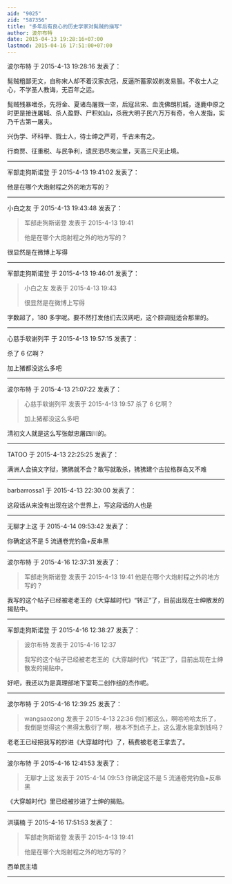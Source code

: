 ```yaml
---
aid: "9025"
zid: "587356"
title: "多年后有良心的历史学家对髨贼的描写"
author: 波尔布特
date: 2015-04-13 19:28:16+07:00
lastmod: 2015-04-16 17:51:00+07:00
---
```


波尔布特 于 2015-4-13 19:28:16 发表了：

髨贼粗鄙无文，自称宋人却不着汉家衣冠，反逼所蓄家奴剃发易服。不收士人之心，不学圣人教诲，无百年之运。

髨贼残暴嗜杀，先将金、夏诸岛屠戮一空，后寇吕宋、血洗佛朗机城，逐鹿中原之时更是接连屠城、杀人盈野、尸积如山，杀我大明子民六万万有奇，令人发指，实乃千古第一屠夫。

兴伪学、坏科举、戮士人，待士绅之严苛，千古未有之。

行商贾、征重税、与民争利，遗民泪尽夷尘里，天高三尺无止境。

---

军部走狗斯诺登 于 2015-4-13 19:41:02 发表了：

他是在哪个大炮射程之外的地方写的？

---

小白之友 于 2015-4-13 19:43:48 发表了：

> 军部走狗斯诺登 发表于 2015-4-13 19:41
>
> 他是在哪个大炮射程之外的地方写的？

很显然是在微博上写得

---

军部走狗斯诺登 于 2015-4-13 19:46:01 发表了：

> 小白之友 发表于 2015-4-13 19:43
>
> 很显然是在微博上写得

字数超了，180 多字呢。要不然打发他们去汉网吧，这个腔调挺适合那里的。

---

心慈手软谢列平 于 2015-4-13 19:57:15 发表了：

杀了 6 亿啊？

加上猪都没这么多吧

---

波尔布特 于 2015-4-13 21:07:22 发表了：

> 心慈手软谢列平 发表于 2015-4-13 19:57 杀了 6 亿啊？
>
> 加上猪都没这么多吧

清初文人就是这么写张献忠屠四川的。

---

TATOO 于 2015-4-13 22:25:25 发表了：

满洲人会搞文字狱，狒狒就不会？敢写就敢杀，狒狒建个古拉格群岛又不难

---

barbarrossa1 于 2015-4-13 22:30:00 发表了：

这段话从来没有出现在这个世界上，写这段话的人也是

---

无聊才上这 于 2015-4-14 09:53:42 发表了：

你确定这不是 5 流通卷党钓鱼+反串黑

---

波尔布特 于 2015-4-16 12:37:31 发表了：

> 军部走狗斯诺登 发表于 2015-4-13 19:41 他是在哪个大炮射程之外的地方写的？

我写的这个帖子已经被老老王的《大穿越时代》“转正”了，目前出现在士绅散发的揭贴中。

---

军部走狗斯诺登 于 2015-4-16 12:38:27 发表了：

> 波尔布特 发表于 2015-4-16 12:37
>
> 我写的这个帖子已经被老老王的《大穿越时代》“转正”了，目前出现在士绅散发的揭贴中。

好吧，我还以为是真理部地下室苟二创作组的杰作呢。

---

波尔布特 于 2015-4-16 12:39:25 发表了：

> wangsaozong 发表于 2015-4-13 22:36 你们都这么，啊哈哈哈太乐了，我倒是觉得这个黑得太敷衍了啊，根本不到点子上，这么灌水能拿到钱吗？

老老王已经把我写的抄进《大穿越时代》了，稿费被老老王拿去了。

---

波尔布特 于 2015-4-16 12:41:53 发表了：

> 无聊才上这 发表于 2015-4-14 09:53 你确定这不是 5 流通卷党钓鱼+反串黑

《大穿越时代》里已经被抄进了士绅的揭贴。

---

洪璜楠 于 2015-4-16 17:51:53 发表了：

> 军部走狗斯诺登 发表于 2015-4-13 19:41
>
> 他是在哪个大炮射程之外的地方写的？

西单民主墙

---
